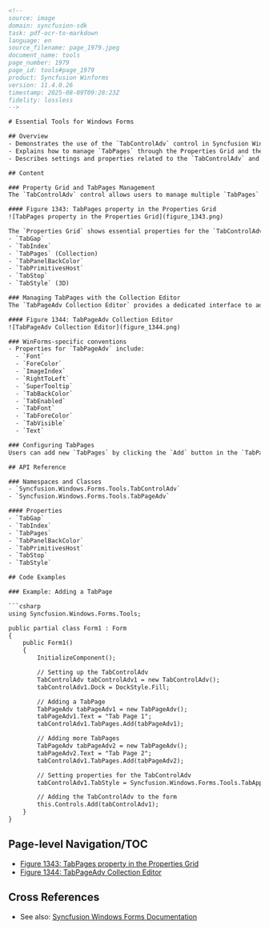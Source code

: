 ```html
<!--
source: image
domain: syncfusion-sdk
task: pdf-ocr-to-markdown
language: en
source_filename: page_1979.jpeg
document_name: tools
page_number: 1979
page_id: tools#page_1979
product: Syncfusion Winforms
version: 11.4.0.26
timestamp: 2025-08-09T09:28:23Z
fidelity: lossless
-->

# Essential Tools for Windows Forms

## Overview
- Demonstrates the use of the `TabControlAdv` control in Syncfusion Windows Forms.
- Explains how to manage `TabPages` through the Properties Grid and the `TabPageAdv Collection Editor`.
- Describes settings and properties related to the `TabControlAdv` and `TabPages`.

## Content

### Property Grid and TabPages Management
The `TabControlAdv` control allows users to manage multiple `TabPages` within a grid layout, providing a structured way to organize content across different tabs. The following image illustrates the `Properties Grid` for the `TabControlAdv` sample.

#### Figure 1343: TabPages property in the Properties Grid
![TabPages property in the Properties Grid](figure_1343.png)

The `Properties Grid` shows essential properties for the `TabControlAdv` such as:
- `TabGap`
- `TabIndex`
- `TabPages` (Collection)
- `TabPanelBackColor`
- `TabPrimitivesHost`
- `TabStop`
- `TabStyle` (3D)

### Managing TabPages with the Collection Editor
The `TabPageAdv Collection Editor` provides a dedicated interface to add, remove, and configure tab pages.

#### Figure 1344: TabPageAdv Collection Editor
![TabPageAdv Collection Editor](figure_1344.png)

### WinForms-specific conventions
- Properties for `TabPageAdv` include:
  - `Font`
  - `ForeColor`
  - `ImageIndex`
  - `RightToLeft`
  - `SuperTooltip`
  - `TabBackColor`
  - `TabEnabled`
  - `TabFont`
  - `TabForeColor`
  - `TabVisible`
  - `Text`

### Configuring TabPages
Users can add new `TabPages` by clicking the `Add` button in the `TabPageAdv Collection Editor`. Each added `TabPage` can then be customized with the properties listed in the editor’s properties section.

## API Reference

### Namespaces and Classes
- `Syncfusion.Windows.Forms.Tools.TabControlAdv`
- `Syncfusion.Windows.Forms.Tools.TabPageAdv`

#### Properties
- `TabGap`
- `TabIndex`
- `TabPages`
- `TabPanelBackColor`
- `TabPrimitivesHost`
- `TabStop`
- `TabStyle`

## Code Examples

### Example: Adding a TabPage

```csharp
using Syncfusion.Windows.Forms.Tools;

public partial class Form1 : Form
{
    public Form1()
    {
        InitializeComponent();

        // Setting up the TabControlAdv
        TabControlAdv tabControlAdv1 = new TabControlAdv();
        tabControlAdv1.Dock = DockStyle.Fill;

        // Adding a TabPage
        TabPageAdv tabPageAdv1 = new TabPageAdv();
        tabPageAdv1.Text = "Tab Page 1";
        tabControlAdv1.TabPages.Add(tabPageAdv1);

        // Adding more TabPages
        TabPageAdv tabPageAdv2 = new TabPageAdv();
        tabPageAdv2.Text = "Tab Page 2";
        tabControlAdv1.TabPages.Add(tabPageAdv2);

        // Setting properties for the TabControlAdv
        tabControlAdv1.TabStyle = Syncfusion.Windows.Forms.Tools.TabAppearance.Threedimensional;

        // Adding the TabControlAdv to the form
        this.Controls.Add(tabControlAdv1);
    }
}
```

## Page-level Navigation/TOC
- [Figure 1343: TabPages property in the Properties Grid](#figure-1343)
- [Figure 1344: TabPageAdv Collection Editor](#figure-1344)

## Cross References
- See also: [Syncfusion Windows Forms Documentation](https://www.syncfusion.com/documentation/windowsforms)

<!-- tags: [syncfusion, windowsforms, tabcontroladv, tabpageadv, toolstrip, tabstyles, propertiesgrid] keywords: [tab pages, properties grid, collection editor, tab control, winforms, configuration, add tab, remove tab] -->
```